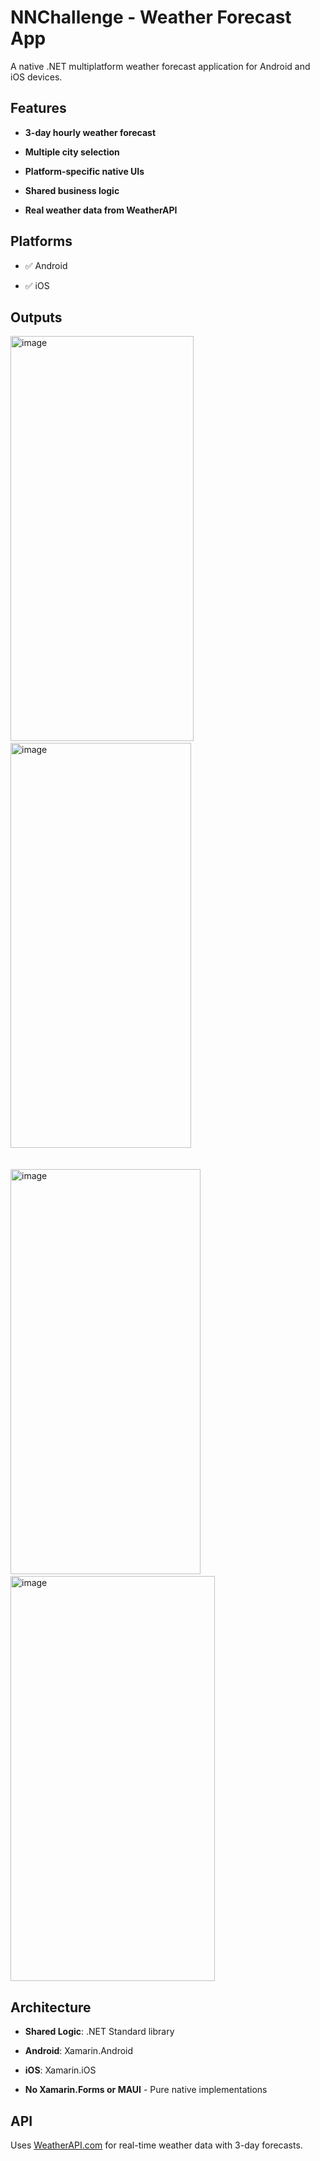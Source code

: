 NNChallenge - Weather Forecast App
==================================

A native .NET multiplatform weather forecast application for Android and iOS devices.

Features
--------

*   **3-day hourly weather forecast**
    
*   **Multiple city selection**
    
*   **Platform-specific native UIs**
    
*   **Shared business logic**
    
*   **Real weather data from WeatherAPI**
    

Platforms
---------

*   ✅ Android
    
*   ✅ iOS

Outputs
------------
<img width="293" height="648" alt="image" src="https://github.com/user-attachments/assets/32107df5-2101-47a7-9724-72a271d9f71f" />
&nbsp&nbsp&nbsp&nbsp&nbsp&nbsp&nbsp&nbsp&nbsp&nbsp&nbsp&nbsp&nbsp&nbsp&nbsp
<img width="289" height="648" alt="image" src="https://github.com/user-attachments/assets/9d64947a-92f4-488b-af30-e1d1be6b8c4c" />
</br></br></br>
<img width="304" height="648" alt="image" src="https://github.com/user-attachments/assets/6bf5d50f-49be-48fd-82aa-2c06a7765e54" />
&nbsp&nbsp&nbsp&nbsp&nbsp&nbsp&nbsp&nbsp&nbsp&nbsp&nbsp&nbsp
<img width="327" height="648" alt="image" src="https://github.com/user-attachments/assets/d812c84b-3cec-496c-a20f-8bc7e6e68607" />
    

Architecture
------------

*   **Shared Logic**: .NET Standard library
    
*   **Android**: Xamarin.Android
    
*   **iOS**: Xamarin.iOS
    
*   **No Xamarin.Forms or MAUI** - Pure native implementations
    

API
---

Uses [WeatherAPI.com](https://www.weatherapi.com/) for real-time weather data with 3-day forecasts.
